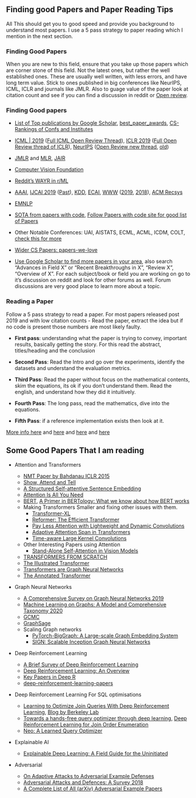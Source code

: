 
## Finding good Papers and Paper Reading Tips
All This should get you to good speed and provide you background to understand most papers. I use a 5 pass strategy to paper reading which I mention in the next section.

### Finding Good Papers

When you are new to this field, ensure that you take up those papers which are corner stone of this field. Not the latest ones, but rather the well established ones. These are usually well written, with less errors, and have long term value. Stick to ones published in big conferences like NeurIPS, ICML, ICLR and journals like JMLR. Also to guage value of the paper look at citation count and see if you can find a discussion in reddit or [Open review](https://openreview.net/).

### Finding Good papers

* [List of Top publications by Google Scholar](https://scholar.google.es/citations?view_op=top_venues&hl=en&vq=eng_artificialintelligence), [best_paper_awards](https://jeffhuang.com/best_paper_awards.html), [CS-Rankings of Confs and Institutes](http://csrankings.org/#/index?all)

* [ICML | 2019](https://icml.cc/Conferences/2019/Schedule) ([Full ICML Open Review Thread](https://openreview.net/group?id=ICML.cc)), [ICLR 2019](https://openreview.net/group?id=ICLR.cc/2019/Conference) ([Full Open Review thread of ICLR](https://openreview.net/group?id=ICLR.cc)), [NeurIPS](https://papers.nips.cc/) ([Open Review new thread](https://openreview.net/group?id=NeurIPS.cc), [old](https://openreview.net/group?id=NIPS.cc))

* [JMLR](http://www.jmlr.org/papers/) and [MLR](http://proceedings.mlr.press/), [JAIR](https://www.jair.org/index.php/jair)

* [Computer Vision Foundation](http://openaccess.thecvf.com/menu.py)

* [Reddit’s WAYR in r/ML](https://www.reddit.com/r/MachineLearning/comments/g4eavg/d_machine_learning_wayr_what_are_you_reading_week/)

* [AAAI](https://aaai.org/Library/conferences-library.php), [IJCAI 2019](https://www.ijcai.org/Proceedings/2019/) ([Past](https://www.ijcai.org/past_proceedings)), [KDD](https://www.kdd.org/conferences), [ECAI](https://www.eurai.org/library/ECAI_proceedings), [WWW](https://dl.acm.org/conference/www) ([2019](https://www2019.thewebconf.org/proceedings), [2018](https://www2018.thewebconf.org/proceedings/)), [ACM Recsys](https://recsys.acm.org/#)

* [EMNLP](https://www.aclweb.org/anthology/venues/emnlp/)

* [SOTA from papers with code](https://paperswithcode.com/sota), [Follow Papers with code site for good list of Papers](https://paperswithcode.com/)

* Other Notable Conferences: UAI, AISTATS, ECML, ACML, ICDM, COLT, [check this for more](http://www.guide2research.com/topconf/)

* [Wider CS Papers: papers-we-love](https://github.com/papers-we-love/papers-we-love)

* [Use Google Scholar to find more papers in your area](https://scholar.google.com/), also search “Advances in Field X” or “Recent Breakthroughs in X”, “Review X”, “Overview of X”. For each subject/book or field you are working on go to it’s discussion on reddit and look for other forums as well. Forum discussions are very good place to learn more about a topic.

### Reading a Paper

Follow a 5 pass strategy to read a paper. For most papers released post 2019 and with low citation counts -  Read the paper, extract the idea but if no code is present those numbers are most likely faulty.

* **First pass**: understanding what the paper is trying to convey, important results, basically getting the story. For this read the abstract, titles/heading and the conclusion

* **Second Pass**: Read the Intro and go over the experiments, identify the datasets and understand the evaluation metrics.

* **Third Pass**: Read the paper without focus on the mathematical contents, skim the equations, its ok if you don’t understand them. Read the english, and understand how they did it intuitively.

* **Fourth Pass**: The long pass, read the mathematics, dive into the equations.

* **Fifth Pass**: if a reference implementation exists then look at it.

[More info here](http://blizzard.cs.uwaterloo.ca/keshav/home/Papers/data/07/paper-reading.pdf) and [here](https://elfsternberg.com/2018/10/27/so-you-want-to-get-into-theoretical-computer-science/) and [here](https://web.stanford.edu/class/ee384m/Handouts/HowtoReadPaper.pdf) and [here](https://www.sciencemag.org/careers/2016/03/how-seriously-read-scientific-paper)

## Some Good Papers That I am reading
- Attention and Transformers
    - [NMT Paper by Bahdanau ICLR 2015](https://arxiv.org/abs/1409.0473)
    - [Show, Attend and Tell](https://arxiv.org/abs/1502.03044)
    - [A Structured Self-attentive Sentence Embedding](https://arxiv.org/abs/1703.03130)
    - [Attention Is All You Need](https://arxiv.org/abs/1706.03762)
    - [BERT](https://arxiv.org/abs/1810.04805), [A Primer in BERTology: What we know about how BERT works](https://arxiv.org/abs/2002.12327)
    - Making Transformers Smaller and fixing other issues with them.
        - [Transformer-XL](https://arxiv.org/abs/1901.02860)
        - [Reformer: The Efficient Transformer](https://arxiv.org/abs/2001.04451)
        - [Pay Less Attention with Lightweight and Dynamic Convolutions](https://arxiv.org/abs/1901.10430)
        - [Adaptive Attention Span in Transformers](https://arxiv.org/abs/1905.07799)
        - [Time-aware Large Kernel Convolutions](https://arxiv.org/abs/2002.03184)
    - Other Interesting Papers using Attention
        - [Stand-Alone Self-Attention in Vision Models](https://arxiv.org/abs/1906.05909)
    - [TRANSFORMERS FROM SCRATCH](http://www.peterbloem.nl/blog/transformers)
    - [The Illustrated Transformer](http://jalammar.github.io/illustrated-transformer/)
    - [Transformers are Graph Neural Networks](https://graphdeeplearning.github.io/post/transformers-are-gnns/)
    - [The Annotated Transformer](http://nlp.seas.harvard.edu/2018/04/03/attention.html)
    
- Graph Neural Networks
    - [A Comprehensive Survey on Graph Neural Networks 2019](https://arxiv.org/abs/1901.00596)
    - [Machine Learning on Graphs: A Model and Comprehensive Taxonomy 2020](https://arxiv.org/abs/2005.03675)
    - [GCMC]()
    - [GraphSage]()
    - Scaling Graph networks
        - [PyTorch-BigGraph: A Large-scale Graph Embedding System](https://arxiv.org/abs/1903.12287)
        - [SIGN: Scalable Inception Graph Neural Networks](https://arxiv.org/abs/2004.11198)


- Deep Reinforcement Learning
    - [A Brief Survey of Deep Reinforcement Learning](https://arxiv.org/abs/1708.05866)
    - [Deep Reinforcement Learning: An Overview](https://arxiv.org/abs/1701.07274)
    - [Key Papers in Deep R](https://spinningup.openai.com/en/latest/spinningup/keypapers.html)
    - [deep-reinforcement-learning-papers](https://github.com/muupan/deep-reinforcement-learning-papers)

- Deep Reinforcement Learning For SQL optimisations
    - [Learning to Optimize Join Queries With Deep Reinforcement Learning](https://arxiv.org/abs/1808.03196), [Blog by Berkeley Lab](https://rise.cs.berkeley.edu/blog/sql-query-optimization-meets-deep-reinforcement-learning/)
    - [Towards a hands-free query optimizer through deep learning](https://blog.acolyer.org/2019/01/18/towards-a-hands-free-query-optimizer-through-deep-learning/), [Deep Reinforcement Learning for Join Order Enumeration](https://arxiv.org/abs/1803.00055)
    - [Neo: A Learned Query Optimizer](https://arxiv.org/abs/1904.03711)
    
- Explainable AI
    - [Explainable Deep Learning: A Field Guide for the Uninitiated](https://arxiv.org/abs/2004.14545)
    
- Adversarial 
    - [On Adaptive Attacks to Adversarial Example Defenses](https://arxiv.org/abs/2002.08347)
    - [Adversarial Attacks and Defences: A Survey 2018](https://arxiv.org/abs/1810.00069)
    - [A Complete List of All (arXiv) Adversarial Example Papers](https://nicholas.carlini.com/writing/2019/all-adversarial-example-papers.html)
    

<Yet to Add>

